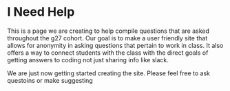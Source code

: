 # I Need Help

This is a page we are creating to help compile questions that are asked
throughout the g27 cohort. Our goal is to make a user friendly site
that allows for anonymity in asking questions
that pertain to work in class. It also offers
a way to connect students with the class with the direct
goals of getting answers to coding not just sharing info like
slack.

We are just now getting started creating
the site. Please feel free to ask questoins or make suggesting

